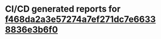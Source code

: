 # CI/CD generated reports for [f468da2a3e57274a7ef271dc7e66338836e3b6f0](https://github.com/hydephp/develop/commit/f468da2a3e57274a7ef271dc7e66338836e3b6f0)

